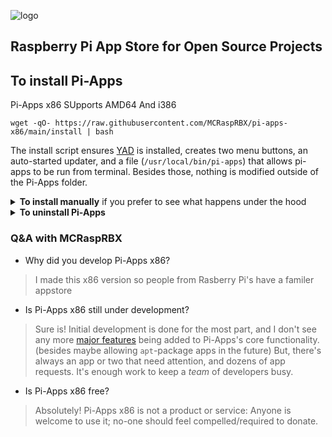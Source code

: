 ![logo](https://raw.githubusercontent.com/MCRaspRBX/pi-apps-x86/logo/Pi-Apps_X86-removebg-preview.png?raw=true)
## Raspberry Pi App Store for Open Source Projects

## To install Pi-Apps
Pi-Apps x86 SUpports AMD64 And i386
```
wget -qO- https://raw.githubusercontent.com/MCRaspRBX/pi-apps-x86/main/install | bash
```
The install script ensures [YAD](https://github.com/v1cont/yad) is installed, creates two menu buttons, an auto-started updater, and a file (`/usr/local/bin/pi-apps`) that allows pi-apps to be run from terminal. Besides those, nothing is modified outside of the Pi-Apps folder.

<details>
<summary><b>To install manually</b> if you prefer to see what happens under the hood</summary>
To manually install Pi-Apps:
 
```
git clone https://github.com/MCRaspRBX/pi-apps-x86
~/pi-apps-x86/install
```
</details>

<details>
<summary><b>To uninstall Pi-Apps</b></summary>
To uninstall Pi-Apps:

```
~/pi-apps-x86/uninstall
```
</details>

### Q&A with MCRaspRBX
 - Why did you develop Pi-Apps x86?  
> I made this x86 version so people from Rasberry Pi's have a familer appstore 

 - Is Pi-Apps x86 still under development?
> Sure is! Initial development is done for the most part, and I don't see any more [major features](https://github.com/Botspot/pi-apps#to-do) being added to Pi-Apps's core functionality. (besides maybe allowing `apt`-package apps in the future)
> But, there's always an app or two that need attention, and dozens of app requests. It's enough work to keep a *team* of developers busy.

 - Is Pi-Apps x86 free?
> Absolutely! Pi-Apps x86 is not a product or service: Anyone is welcome to use it; no-one should feel compelled/required to donate.

